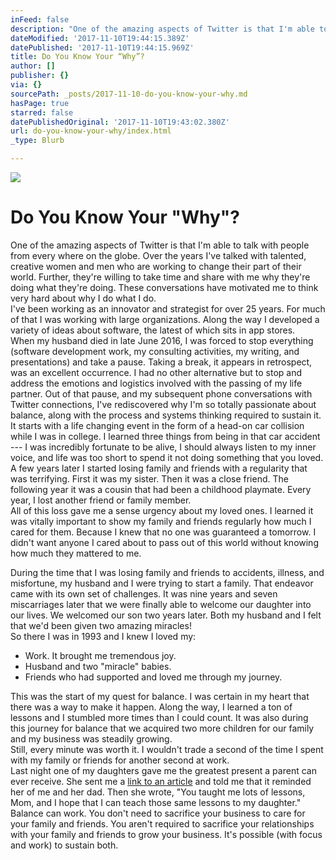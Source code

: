 ```yaml
---
inFeed: false
description: "One of the amazing aspects of Twitter is that I'm able to talk with people from every where on the globe. Over the years I've talked with talented, creative women and men who are working to change their part of their world. Further, they're willing to take time and share with me why they're doing what they're doing. These conversations have motivated me to think very hard about why I do what I do.I've been working as an innovator and strategist for over 25 years. For much of that I was working with large organizations. Along the way I developed a variety of ideas about software, the latest of which sits in app stores.When my husband died in late June 2016, I was forced to stop everything (software development work, my consulting activities, my writing, and presentations) and take a pause. Taking a break, it appears in retrospect, was an excellent occurrence. I had no other alternative but to stop and address the emotions and logistics involved with the passing of my life partner. Out of that pause, and my subsequent phone conversations with Twitter connections, I've rediscovered why I'm so totally passionate about balance, along with the process and systems thinking required to sustain it.It starts with a life changing event in the form of a head-on car collision while I was in college. I learned three things from being in that car accident — I was incredibly fortunate to be alive, I should always listen to my inner voice, and life was too short to spend it not doing something that you loved.\_A few years later I started losing family and friends with a regularity that was terrifying. First it was my sister. Then it was a close friend. The following year it was a cousin that had been a childhood playmate. Every year, I lost another friend or family member.All of this loss gave me a sense urgency about my loved ones. I learned it was vitally important to show my family and friends regularly how much I cared for them. Because I knew that no one was guaranteed a tomorrow. I didn't want anyone I cared about to pass out of this world without knowing how much they mattered to me."
dateModified: '2017-11-10T19:44:15.389Z'
datePublished: '2017-11-10T19:44:15.969Z'
title: Do You Know Your “Why”?
author: []
publisher: {}
via: {}
sourcePath: _posts/2017-11-10-do-you-know-your-why.md
hasPage: true
starred: false
datePublishedOriginal: '2017-11-10T19:43:02.380Z'
url: do-you-know-your-why/index.html
_type: Blurb

---
```

![](https://the-grid-user-content.s3-us-west-2.amazonaws.com/afd14224-8cf4-4db7-971f-d5172b95e30f.jpg)

# Do You Know Your "Why"?

One of the amazing aspects of Twitter is that I'm able to talk with people from every where on the globe. Over the years I've talked with talented, creative women and men who are working to change their part of their world. Further, they're willing to take time and share with me why they're doing what they're doing. These conversations have motivated me to think very hard about why I do what I do.  
I've been working as an innovator and strategist for over 25 years. For much of that I was working with large organizations. Along the way I developed a variety of ideas about software, the latest of which sits in app stores.  
When my husband died in late June 2016, I was forced to stop everything (software development work, my consulting activities, my writing, and presentations) and take a pause. Taking a break, it appears in retrospect, was an excellent occurrence. I had no other alternative but to stop and address the emotions and logistics involved with the passing of my life partner. Out of that pause, and my subsequent phone conversations with Twitter connections, I've rediscovered why I'm so totally passionate about balance, along with the process and systems thinking required to sustain it.  
It starts with a life changing event in the form of a head-on car collision while I was in college. I learned three things from being in that car accident --- I was incredibly fortunate to be alive, I should always listen to my inner voice, and life was too short to spend it not doing something that you loved.   
A few years later I started losing family and friends with a regularity that was terrifying. First it was my sister. Then it was a close friend. The following year it was a cousin that had been a childhood playmate. Every year, I lost another friend or family member.  
All of this loss gave me a sense urgency about my loved ones. I learned it was vitally important to show my family and friends regularly how much I cared for them. Because I knew that no one was guaranteed a tomorrow. I didn't want anyone I cared about to pass out of this world without knowing how much they mattered to me.

During the time that I was losing family and friends to accidents, illness, and misfortune, my husband and I were trying to start a family. That endeavor came with its own set of challenges. It was nine years and seven miscarriages later that we were finally able to welcome our daughter into our lives. We welcomed our son two years later. Both my husband and I felt that we'd been given two amazing miracles!  
So there I was in 1993 and I knew I loved my:

* Work. It brought me tremendous joy.
* Husband and two "miracle" babies.
* Friends who had supported and loved me through my journey.

This was the start of my quest for balance. I was certain in my heart that there was a way to make it happen. Along the way, I learned a ton of lessons and I stumbled more times than I could count. It was also during this journey for balance that we acquired two more children for our family and my business was steadily growing.  
Still, every minute was worth it. I wouldn't trade a second of the time I spent with my family or friends for another second at work.   
Last night one of my daughters gave me the greatest present a parent can ever receive. She sent me a [link to an article][0] and told me that it reminded her of me and her dad. Then she wrote, "You taught me lots of lessons, Mom, and I hope that I can teach those same lessons to my daughter."  
Balance can work. You don't need to sacrifice your business to care for your family and friends. You aren't required to sacrifice your relationships with your family and friends to grow your business. It's possible (with focus and work) to sustain both.

[0]: https://www.forbes.com/sites/amymorin/2017/09/18/13-things-mentally-strong-parents-dont-do/